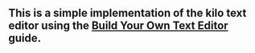## This is a simple implementation of the kilo text editor using the [Build Your Own Text Editor](https://viewsourcecode.org/snaptoken/kilo/) guide.


